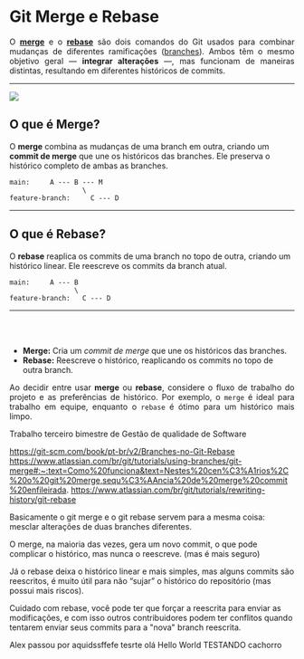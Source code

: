 # Git Merge e Rebase

<p align="justify"> O <a href="https://git-scm.com/docs/git-merge"><strong>merge</strong></a> e o <a href="https://git-scm.com/docs/git-rebase"><strong>rebase</strong></a> são dois comandos do Git usados para combinar mudanças de diferentes ramificações (<a href="https://git-scm.com/book/pt-br/v2/Branches-no-Git-Branches-em-poucas-palavras">branches</a>). Ambos têm o mesmo objetivo geral — <strong>integrar alterações</strong> —, mas funcionam de maneiras distintas, resultando em diferentes históricos de commits. </p>

--- 

 <a href="https://github.com/jose-alexx">
    <img align="center" src="https://raw.githubusercontent.com/gist/jose-alexx/46db7915f5fcea4e0a93a27e3879dbff/raw/2e041a4a617fc224827786d5a57d11dd49391af7/apresentacao-merge-rebase.svg">
  </a> 

## **O que é Merge?**

O **merge** combina as mudanças de uma branch em outra, criando um **commit de merge** que une os históricos das branches. Ele preserva o histórico completo de ambas as branches.

```plaintext
main:     A --- B --- M
                  \     
feature-branch:     C --- D
```
---

## **O que é Rebase?**

O **rebase** reaplica os commits de uma branch no topo de outra, criando um histórico linear. Ele reescreve os commits da branch atual.

```plaintext
main:     A --- B
                \
feature-branch:   C --- D
```
---
<br> <br>


<ul>
  <li><strong>Merge:</strong> Cria um <em>commit de merge</em> que une os históricos das branches.</li>
  <li><strong>Rebase:</strong> Reescreve o histórico, reaplicando os commits no topo de outra branch.</li>
</ul>

<p align="justify">
Ao decidir entre usar <strong>merge</strong> ou <strong>rebase</strong>, considere o fluxo de trabalho do projeto e as preferências de histórico. Por exemplo, o <code>merge</code> é ideal para trabalho em equipe, enquanto o <code>rebase</code> é ótimo para um histórico mais limpo.
</p>


Trabalho terceiro bimestre de Gestão de qualidade de Software

https://git-scm.com/book/pt-br/v2/Branches-no-Git-Rebase
https://www.atlassian.com/br/git/tutorials/using-branches/git-merge#:~:text=Como%20funciona&text=Nestes%20cen%C3%A1rios%2C%20o%20git%20merge,sequ%C3%AAncia%20de%20merge%20commit%20enfileirada.
https://www.atlassian.com/br/git/tutorials/rewriting-history/git-rebase

Basicamente o git merge e o git rebase servem para a mesma coisa: mesclar alterações de duas branches diferentes.

O merge, na maioria das vezes, gera um novo commit, o que pode complicar o histórico, mas nunca o reescreve. (mas é mais seguro)

Já o rebase deixa o histórico linear e mais simples, mas alguns commits são reescritos, é muito útil para não “sujar” o histórico do repositório (mas possui mais riscos).

Cuidado com rebase, você pode ter que forçar a reescrita para enviar as modificações, e com isso outros contribuidores podem ter conflitos quando tentarem enviar seus commits para a "nova" branch reescrita.

Alex passou por aquidssffefe
tesrte
olá
Hello World
TESTANDO
cachorro